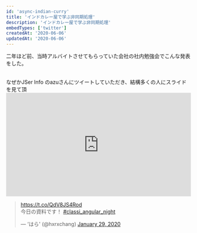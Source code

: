 ```yaml
---
id: 'async-indian-curry'
title: 'インドカレー屋で学ぶ非同期処理'
description: 'インドカレー屋で学ぶ非同期処理'
embedTypes: ['twitter'] 
createdAt: '2020-06-06'
updatedAt: '2020-06-06'
---
```


二年ほど前、当時アルバイトさせてもらっていた会社の社内勉強会でこんな発表をした。

<br>
なぜかJSer Info のazuさんにツイートしていただき、結構多くの人にスライドを見て頂

<div class="iframe-wrapper">
  <div style="left: 0; width: 100%; height: 0; position: relative; padding-bottom: 56.1972%;"><iframe src="https://speakerdeck.com/player/9d466ab5cc8e41f5ade81cd59d930f4a" style="border: 0; top: 0; left: 0; width: 100%; height: 100%; position: absolute;" allowfullscreen scrolling="no" allow="encrypted-media"></iframe></div>
</div>
<blockquote class="twitter-tweet"><p lang="ja" dir="ltr"><a href="https://t.co/QdV8JS4Rod">https://t.co/QdV8JS4Rod</a><br>今日の資料です！ <a href="https://twitter.com/hashtag/classi_angular_night?src=hash&amp;ref_src=twsrc%5Etfw">#classi_angular_night</a></p>&mdash; ‘はら&#39; (@hxrxchang) <a href="https://twitter.com/hxrxchang/status/1222484572962603008?ref_src=twsrc%5Etfw">January 29, 2020</a></blockquote>
